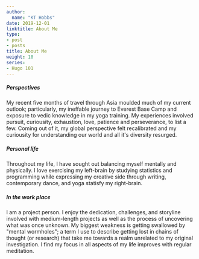 ```yaml
---
author:
  name: "KT Hobbs"
date: 2019-12-01
linktitle: About Me
type:
- post
- posts
title: About Me
weight: 10
series:
- Hugo 101
---
```


##### Perspectives

My recent five months of travel through Asia moulded much of my current outlook; particularly, my ineffable journey to Everest Base Camp and exposure to vedic knowledge in my yoga training. My experiences involved pursuit, curiousity, exhaustion, love, patience and perseverance, to list a few. Coming out of it, my global perspective felt recalibrated and my curiousity for understanding our world and all it's diversity resurged.


##### Personal life

Throughout my life, I have sought out balancing myself mentally and physically. I love exercising my left-brain by studying statistics and programming while expressing my creative side through writing, contemporary dance, and yoga statisfy my right-brain. 


##### In the work place

I am a project person. I enjoy the dedication, challenges, and storyline involved with medium-length projects as well as the process of uncovering what was once unknown. My biggest weakness is getting swallowed by "mental wormholes"; a term I use to describe getting lost in chains of thought (or research) that take me towards a realm unrelated to my original investigation. I find my focus in all aspects of my life improves with regular meditation.

